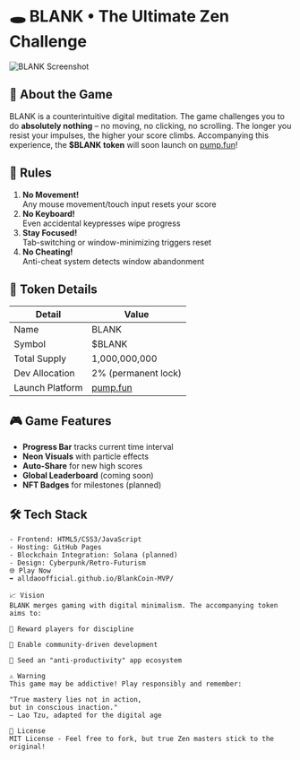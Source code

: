 # 🕳️ BLANK • The Ultimate Zen Challenge

![BLANK Screenshot](https://via.placeholder.com/800x400.png?text=BLANK+Game+Preview) <!-- Replace with actual screenshot -->

## 🚀 About the Game  
BLANK is a counterintuitive digital meditation. The game challenges you to do **absolutely nothing** – no moving, no clicking, no scrolling. The longer you resist your impulses, the higher your score climbs. Accompanying this experience, the **$BLANK token** will soon launch on [pump.fun](https://pump.fun)!

## 📜 Rules  
1. **No Movement!**  
   Any mouse movement/touch input resets your score  
2. **No Keyboard!**  
   Even accidental keypresses wipe progress  
3. **Stay Focused!**  
   Tab-switching or window-minimizing triggers reset  
4. **No Cheating!**  
   Anti-cheat system detects window abandonment  

## 💎 Token Details  
| Detail          | Value              |
|-----------------|--------------------|
| Name            | BLANK              |
| Symbol          | $BLANK             |
| Total Supply    | 1,000,000,000      |
| Dev Allocation  | 2% (permanent lock)|
| Launch Platform | [pump.fun](https://pump.fun) |

## 🎮 Game Features  
- **Progress Bar** tracks current time interval  
- **Neon Visuals** with particle effects  
- **Auto-Share** for new high scores  
- **Global Leaderboard** (coming soon)  
- **NFT Badges** for milestones (planned)  

## 🛠️ Tech Stack  
```plaintext
- Frontend: HTML5/CSS3/JavaScript  
- Hosting: GitHub Pages  
- Blockchain Integration: Solana (planned)  
- Design: Cyberpunk/Retro-Futurism
🌐 Play Now
➡️ alldaoofficial.github.io/BlankCoin-MVP/

📈 Vision
BLANK merges gaming with digital minimalism. The accompanying token aims to:

🤑 Reward players for discipline

🎨 Enable community-driven development

🌱 Seed an "anti-productivity" app ecosystem

⚠️ Warning
This game may be addictive! Play responsibly and remember:

"True mastery lies not in action,
but in conscious inaction."
– Lao Tzu, adapted for the digital age

📄 License
MIT License - Feel free to fork, but true Zen masters stick to the original!
